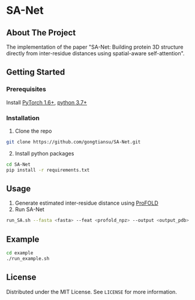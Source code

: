 # SA-Net
## About The Project

The implementation of the paper "SA-Net: Building protein 3D structure directly from
inter-residue distances using spatial-aware
self-attention".

## Getting Started
### Prerequisites
Install [PyTorch 1.6+](https://pytorch.org/),
[python
3.7+](https://www.python.org/downloads/)

### Installation

1. Clone the repo
```sh
git clone https://github.com/gongtiansu/SA-Net.git
```

2. Install python packages
```sh
cd SA-Net
pip install -r requirements.txt
```

## Usage
1. Generate estimated inter-residue distance using [ProFOLD](https://github.com/fusong-ju/ProFOLD)
2. Run SA-Net
```sh
run_SA.sh --fasta <fasta> --feat <profold_npz> --output <output_pdb>
```

## Example
```sh
cd example
./run_example.sh
```

## License
Distributed under the MIT License. See `LICENSE` for more information.
